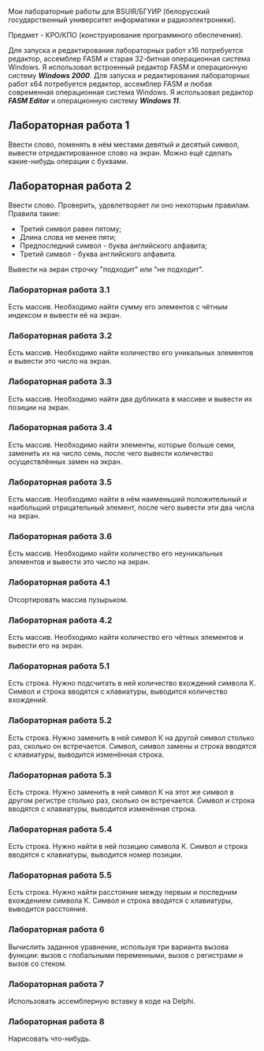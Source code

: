 Мои лабораторные работы для BSUIR/БГУИР (белорусский государственный университет информатики и радиоэлектроники).

Предмет - KPO/КПО (конструирование программного обеспечения).

Для запуска и редактирования лабораторных работ x16 потребуется редактор, ассемблер FASM и старая 32-битная операционная система Windows. Я использовал встроенный редактор FASM и операционную систему ***Windows 2000***. Для запуска и редактирования лабораторных работ x64 потребуется редактор, ассемблер FASM и любая современная операционная система Windows. Я использовал редактор ***FASM Editor*** и операционную систему ***Windows 11***.

<h2> Лабораторная работа 1 </h2>

Ввести слово, поменять в нём местами девятый и десятый символ, вывести отредактированное слово на экран. Можно ещё сделать какие-нибудь операции с буквами.

<h2> Лабораторная работа 2 </h2>

Ввести слово. Проверить, удовлетворяет ли оно некоторым правилам. Правила такие:

* Третий символ равен пятому;
* Длина слова не менее пяти;
* Предпоследний символ - буква английского алфавита;
* Третий символ - буква английского алфавита.

Вывести на экран строчку "подходит" или "не подходит".

<h3> Лабораторная работа 3.1 </h3>

Есть массив. Необходимо найти сумму его элементов с чётным индексом и вывести её на экран.

<h3> Лабораторная работа 3.2 </h3>

Есть массив. Необходимо найти количество его уникальных элементов и вывести это число на экран.

<h3> Лабораторная работа 3.3 </h3>

Есть массив. Необходимо найти два дубликата в массиве и вывести их позиции на экран.

<h3> Лабораторная работа 3.4 </h3>

Есть массив. Необходимо найти элементы, которые больше семи, заменить их на число семь, после чего вывести количество осуществлённых замен на экран.

<h3> Лабораторная работа 3.5 </h3>

Есть массив. Необходимо найти в нём наименьший положительный и наибольший отрицательный элемент, после чего вывести эти два числа на экран.

<h3> Лабораторная работа 3.6 </h3>

Есть массив. Необходимо найти количество его неуникальных элементов и вывести это число на экран.

<h3> Лабораторная работа 4.1 </h3>

Отсортировать массив пузырьком.

<h3> Лабораторная работа 4.2 </h3>

Есть массив. Необходимо найти количество его чётных элементов и вывести его на экран.

<h3> Лабораторная работа 5.1 </h3>

Есть строка. Нужно подсчитать в ней количество вхождений символа К. Символ и строка вводятся с клавиатуры, выводится количество вхождений.

<h3> Лабораторная работа 5.2 </h3>

Есть строка. Нужно заменить в ней символ К на другой символ столько раз, сколько он встречается. Символ, символ замены и строка вводятся с клавиатуры, выводится изменённая строка.

<h3> Лабораторная работа 5.3 </h3>

Есть строка. Нужно заменить в ней символ К на этот же символ в другом регистре столько раз, сколько он встречается. Символ и строка вводятся с клавиатуры, выводится изменённая строка.

<h3> Лабораторная работа 5.4 </h3>

Есть строка. Нужно найти в ней позицию символа К. Символ и строка вводятся с клавиатуры, выводится номер позиции.

<h3> Лабораторная работа 5.5 </h3>

Есть строка. Нужно найти расстояние между первым и последним вхождением символа К. Символ и строка вводятся с клавиатуры, выводится расстояние.

<h3> Лабораторная работа 6 </h3>

Вычислить заданное уравнение, используя три варианта вызова функции: вызов с глобальными переменными, вызов с регистрами и вызов со стеком.

<h3> Лабораторная работа 7 </h3>

Использовать ассемблерную вставку в коде на Delphi. 

<h3> Лабораторная работа 8 </h3>

Нарисовать что-нибудь. 
